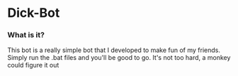 # Dick-Bot
### What is it?
This bot is a really simple bot that I developed to make fun of my friends. Simply run the .bat files and you'll be good to go. It's not too hard, a monkey could figure it out
